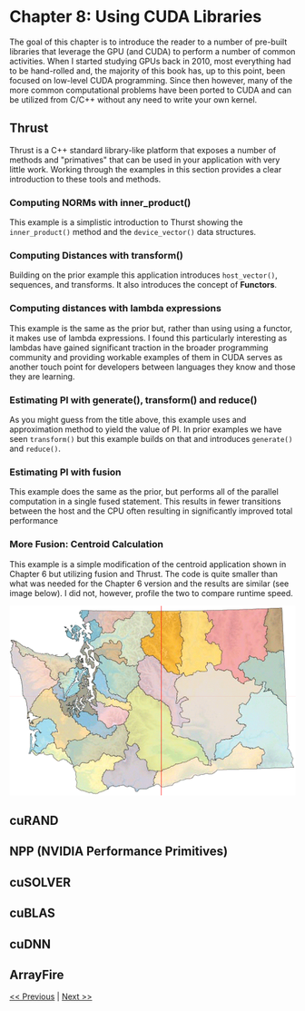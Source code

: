 # Chapter 8: Using CUDA Libraries

The goal of this chapter is to introduce the reader to a number of pre-built libraries that leverage the GPU (and CUDA) to perform a number of common activities. When I started studying GPUs back in 2010, most everything had to be hand-rolled and, the majority of this book has, up to this point, been focused on low-level CUDA programming. Since then however, many of the more common computational problems have been ported to CUDA and can be utilized from C/C++ without any need to write your own kernel.

## Thrust

Thrust is a C++ standard library-like platform that exposes a number of methods and "primatives" that can be used in your application with very little work. Working through the examples in this section provides a clear introduction to these tools and methods.

### Computing NORMs with inner_product()

This example is a simplistic introduction to Thurst showing the `inner_product()` method and the `device_vector()` data structures.

###  Computing Distances with transform()

Building on the prior example this application introduces `host_vector()`, sequences, and transforms. It also introduces the concept of __Functors__.

### Computing distances with lambda expressions

This example is the same as the prior but, rather than using using a functor, it makes use of lambda expressions. I found this particularly interesting as lambdas have gained significant traction in the broader programming community and providing workable examples of them in CUDA serves as another touch point for developers between languages they know and those they are learning.

### Estimating PI with generate(), transform() and reduce()

As you might guess from the title above, this example uses and approximation method to yield the value of PI. In prior examples we have seen `transform()` but this example builds on that and introduces `generate()` and `reduce()`.

### Estimating PI with fusion

This example does the same as the prior, but performs all of the parallel computation in a single fused statement. This results in fewer transitions between the host and the CPU often resulting in significantly improved total performance

### More Fusion: Centroid Calculation

This example is a simple modification of the centroid application shown in Chapter 6 but utilizing fusion and Thrust. The code is quite smaller than what was needed for the Chapter 6 version and the results are similar (see image below). I did not, however, profile the two to compare runtime speed.

![Washington State Output](wa_state_out.bmp)


## cuRAND



## NPP (NVIDIA Performance Primitives)


## cuSOLVER

## cuBLAS



## cuDNN

## ArrayFire




[<< Previous](../Chapter_07/readme.md)
|
[Next >>](../Chapter_09/readme.md)
